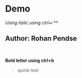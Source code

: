 # Demo
_Using italic using ctrl+i_
**<br>
 ## Author: Rohan Pendse
<br>

**Bold letter using ctrl+b**

> quote text
